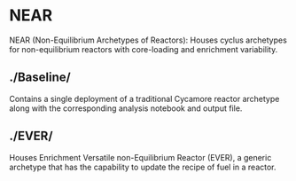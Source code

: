 # NEAR
NEAR (Non-Equilibrium Archetypes of Reactors): Houses cyclus archetypes for non-equilibrium reactors with core-loading and enrichment variability.

## ./Baseline/
Contains a single deployment of a traditional Cycamore reactor archetype along with the corresponding analysis notebook and output file.

## ./EVER/
Houses Enrichment Versatile non-Equilibrium Reactor (EVER), a generic archetype that has the capability to update the recipe of fuel in a reactor.
